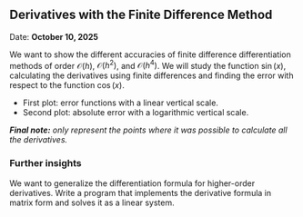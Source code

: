 ## Derivatives with the Finite Difference Method

Date: **October 10, 2025**

We want to show the different accuracies of finite difference differentiation methods of order $\mathcal{O}(h)$, $\mathcal{O}(h^2)$, and $\mathcal{O}(h^4)$.
We will study the function $\sin(x)$, calculating the derivatives using finite differences and finding the error with respect to the function $\cos(x)$.

- First plot: error functions with a linear vertical scale.
- Second plot: absolute error with a logarithmic vertical scale.

_**Final note:** only represent the points where it was possible to calculate all the derivatives._

### Further insights

We want to generalize the differentiation formula for higher-order derivatives. Write a program that implements the derivative formula in matrix form and solves it as a linear system.